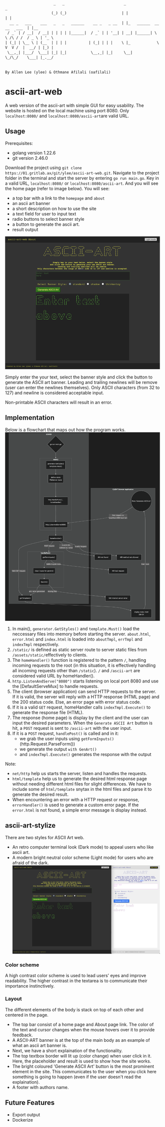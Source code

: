 ```
                      _   _                           _                                _      
                     (_) (_)                         | |                              | |     
  __ _   ___    ___   _   _   ______    __ _   _ __  | |_   ______  __      __   ___  | |__   
 / _` | / __|  / __| | | | | |______|  / _` | | '__| | __| |______| \ \ /\ / /  / _ \ | '_ \  
| (_| | \__ \ | (__  | | | |          | (_| | | |    \ |_            \ V  V /  |  __/ | |_) | 
 \__,_| |___/  \___| |_| |_|           \__,_| |_|     \__|            \_/\_/    \___| |_.__/  
                                                                                              
                                                                                              
By Allen Lee (ylee) & Othmane Afilali (oafilali)
```

# ascii-art-web
A web version of the ascii-art with simple GUI for easy usability.
The website is hosted on the local machine using port 8080.
Only `localhost:8080/` and `localhost:8080/ascii-art`are valid URL.

## Usage
Prerequisites: 
- golang version 1.22.6 
- git version 2.46.0

Download the project using `git clone https://01.gritlab.ax/git/ylee/ascii-art-web.git`. Navigate to the project folder in the terminal and start the server by entering `go run main.go`. Key in a valid URL, `localhost:8080/` or `localhost:8080/ascii-art`. And you will see the home page (refer to image below). You will see:
- a top bar with a link to the `homepage` and `about`
- an ascii art banner
- a short description on how to use the site
- a text field for user to input text
- radio buttons to select banner style
- a button to generate the ascii art. 
- result output

![Homepage](assets/static/images/darkMode.png)

Simply enter the your text, select the banner style and click the button to generate the ASCII art banner.
Leading and trailing newlines will be remove (user can enter the newlines themselves).
Only ASCII characters (from 32 to 127) and newline is considered acceptable input.

Non-printable ASCII characters will result in an error.


## Implementation
Below is a flowchart that maps out how the program works.
![Flowchart](assets/static/images/flowchart.png)

1. In main(), `generator.GetStyles()` and `template.Must()` load the neccessary files into memory before starting the server. `about.html`, `error.html` and `index.html` is loaded into `aboutTmpl`, `errTmpl` and `indexTmpl` respectively.
2. `/static/` is defined as static server route to server static files from `/assets/static/`effectively to clients.
3. The `homeHandler()` function is registered to the pattern `/`, handling incoming requests to the root (in this situation, it is effectively handling all incoming requests other than `/static`). `/` and `/ascii-art` are considered valid URL by homeHandler().
4. `http.ListenAndServe("8080")` starts listening on local port 8080 and use the [DefaultServeMux] to handle requests.
5. The client (browser application) can send HTTP requests to the server.  If it is valid, the server will reply with a HTTP response (HTML page) and the 200 status code. Else, an error page with error status code.
5. If it is a valid `GET` request, homeHandler calls `indexTmpl.Execute()` to generate the response file (HTML).
6. The response (home page) is display by the client and the user can input the desired parameters. When the `Generate ASCII Art` button is hit, a `POST` request is sent to `/ascii-art` with the user input.
7. If it is a `POST` request, `handlePost()` is called and in it:
    - we grab the user inputs using `getFormInputs()` (http.Request.ParseForm())
    - we generate the output `with GenArt()`
    - and `indexTmpl.Execute()` generates the response with the output

Note:
- `net/http` help us starts the server, listen and handles the requests.
- `html/template` help us to generate the desired html response page without needing different html files for slight differences. We have to include some of `html/template` snytax in the html files and parse it to generate the desired result.
- When encountering an error with a HTTP request or response, `errorHandler()` is used to generate a custom error page. If the `error.html` is not found, a simple error message is display instead.

## ascii-art-stylize
There are two styles for ASCII Art web. 
- An retro computer terminal look (Dark mode) to appeal users who like ascii art.
- A modern bright neutral color scheme (Light mode) for users who are afraid of the dark.
![light and Dark Mode](assets/static/images/lightDark.png)
### Color scheme
A high contrast color scheme is used to lead users' eyes and improve readability. The higher contrast in the textarea is to communicate their importance instinctively.

### Layout
The different elements of the body is stack on top of each other and centered in the page.
- The top bar consist of a home page and About page link. The color of the text and cursor changes when the mouse hovers over it to provide feedback. 
- A ASCII-ART banner is at the top of the main body as an example of what an ascii art banner is.
- Next, we have a short explaination of the functionality. 
- The top textbox border will lit up (color change) when user click in it. Here, the placeholder and result is used to show how the site works. 
- The bright coloured 'Generate ASCII Art' button is the most prominent element in the site. This communicates to the user when you click here something is going to happen (even if the user doesn't read the explaination).
- A footer with authors name.

## Future Features
- Export output
- Dockerize